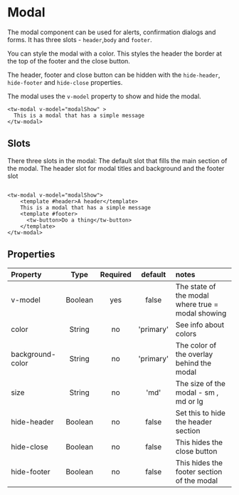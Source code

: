 # Modal

The modal component can be used for alerts, confirmation dialogs and forms. It has three slots - `header`,`body` and `footer`.

You can style the modal with a color. This styles the header the border at the top of the footer and the close button.

The header, footer and close button can be hidden with the `hide-header`, `hide-footer` and `hide-close` properties. 

The modal uses the `v-model` property to show and hide the modal.  

```vue
<tw-modal v-model="modalShow" >
  This is a modal that has a simple message
</tw-modal>
```
## Slots

There three slots in the modal: The default slot that fills the main section of the modal. The header slot for modal titles and background
and the footer slot

```vue

<tw-modal v-model="modalShow">
    <template #header>A header</template>
    This is a modal that has a simple message
    <template #footer>
      <tw-button>Do a thing</tw-button>
    </template>
</tw-modal>
```

## Properties

| Property         |  Type   | Required |  default  | notes                                             |
|:-----------------|:-------:|:--------:|:---------:|:--------------------------------------------------|
| v-model          | Boolean |   yes    |   false   | The state of the modal where true = modal showing |
| color            | String  |    no    | 'primary' | See info about  colors                            |
| background-color | String  |    no    | 'primary' | The color of the overlay behind the modal         |
| size             | String  |    no    |   'md'    | The size of the modal - sm , md or lg             |
| hide-header      | Boolean |    no    |   false   | Set this to hide the header section               |
| hide-close       | Boolean |    no    |   false   | This hides the close button                       |
| hide-footer      | Boolean |    no    |   false   | This hides the footer section of the modal        |


